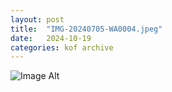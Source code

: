 ```yaml
---
layout:	post
title:	"IMG-20240705-WA0004.jpeg"
date:	2024-10-19
categories:	kof archive
---
```


![Image Alt](https://k0f.github.io/assets/IMG-20240705-WA0004.jpeg)